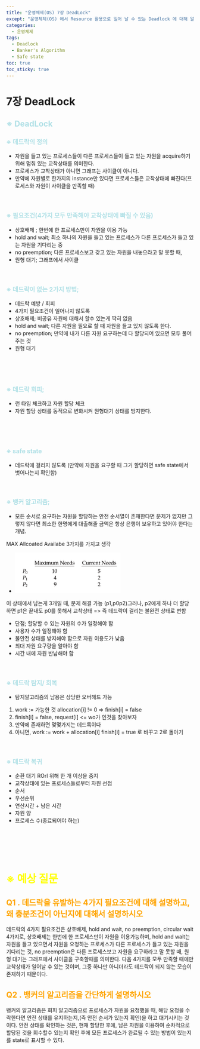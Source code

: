 ```yaml
---
title: "운영체제(OS) 7장 DeadLock"
except: "운영체제(OS) 에서 Resource 활용으로 일어 날 수 있는 Deadlock 에 대해 알아보자"
categories:
  - 운영체제
tags:
  - Deadlock
  - Banker's Algorithm
  - Safe state
toc: true
toc_sticky: true
---
```


# 7장 DeadLock
## <span style = "color:powderblue"> ※ DeadLock
### <span style = "color:powderblue"> ※ 데드락의 정의
- 자원을 들고 있는 프로세스들이 다른 프로세스들이 들고 있는 자원을 acquire하기 위해 멈춰 있는 교착상태를 의미한다.
- 프로세스가 교착상태가 아니면 그래프는 사이클이 아니다.
- 만약에 자원별로 한가지의 instance만 있다면 프로세스들은 교착상태에 빠진다(프로세스와 자원이 사이클을 만족할 때)
<br><br><br>

### <span style = "color:powderblue"> ※ 필요조건(4가지 모두 만족해야 교착상태에 빠질 수 있음)
- 상호배제 ; 한번에 한 프로세스만이 자원을 이용 가능
- hold and wait; 최소 하나의 자원을 들고 있는 프로세스가 다른 프로세스가 들고 있는 자원을 기다리는 중
- no preemption; 다른 프로세스보고 갖고 있는 자원을 내놓으라고 말 못할 때,
- 원형 대기; 그래프에서 사이클
<br><br><br>

### <span style = "color:powderblue"> ※ 데드락이 없는 2가지 방법;
- 데드락 예방 / 회피
- 4가지 필요조건이 일어나지 않도록
- 상호배제; 비공유 자원에 대해서 할수 있는게 딱히 없음
- hold and wait; 다른 자원을 필요로 할 때 자원을 들고 있지 않도록 한다. 
- no preemption; 만약에 내가 다른 자원 요구하는데 다 할당되어 있으면 모두 풀어주는 것
- 원형 대기

<br><br><br>

### <span style = "color:powderblue"> ※ 데드락 회피;
- 런 타임 체크하고 자원 할당 체크
- 자원 할당 상태를 동적으로 변화시켜 원형대기 상태를 방지한다.

<br><br><br>

### <span style = "color:powderblue"> ※ safe state
- 데드락에 걸리지 않도록 (만약에 자원을 요구할 때 그거 할당하면 safe state에서 벗어나는지 확인함)
<br><br><br>

### <span style = "color:powderblue"> ※ 뱅커 알고리즘;
- 모든 순서로 요구하는 자원을 할당하는 안전 순서열이 존재한다면 문제가 없지만 그렇지 않다면 최소한 한명에게 대출해줄 금액은 항상 은행이 보유하고 있어야 한다는 개념.

MAX
Allcoated
Availabe
3가지를 가지고 생각
- ![image](/images/OS-07-01.png)

이 상태에서 남는게 3개일 때, 문제 해결 가능 (p1,p0p2)그러나, p2에게 하나 더 할당하면 p1은 끝내도 p0를 못해서 교착상태 => 즉 데드락이 걸리는 불완전 상태로 변함

- 단점; 할당할 수 있는 자원의 수가 일정해야 함
- 사용자 수가 일정해야 함
- 불안전 상태를 방지해야 함으로 자원 이용도가 낮음
- 최대 자원 요구량을 알아야 함
- 시간 내에 자원 반남해야 함
<br><br><br>

### <span style = "color:powderblue"> ※ 데드락 탐지/ 회복
- 탐지알고리즘의 남용은 상당한 오버헤드 가능
1. work := 가능한 것
 allocation[i] != 0 => finish[i] = false
2. finish[i]  = false, request[i] <= wo가 인것을 찾아보자 
3. 만약에 존재하면
몇몇가지는 데드록이다
4. 아니면, work := work + allocation[i]
finish[i] = true 로 바꾸고 2로 돌아기
<br><br><br>

### <span style = "color:powderblue">※ 데드락 복귀
- 순환 대기 ROrl 위해 한 개 이상을 중지
- 교착상태에 있는 프로세스들로부터 자원 선점
- 순서
- 우선순위
- 연산시간 + 남은 시간
- 자원  양
- 프로세스 수(종료되어야 하는)
<br><br><br>
<br><br><br>


# <span style = "color:Yellow">**※ 예상 질문**
## <span style = "color:Orange"> **Q1 . 데드락을 유발하는 4가지 필요조건에 대해 설명하고, 왜 충분조건이 아닌지에 대해서 설명하시오** </span>
데드락의 4가지 필요조건은 상호배제, hold and wait, no preemption, circular wait 4가지로, 상호배제는 한번에 한 프로세스만이 자원을 이용가능하며, hold and wait는 자원을 들고 있으면서 자원을 요청하는 프로세스가 다른 프로세스가 들고 있는 자원을 기다리는 것, no preemption은 다른 프로세스보고 자원을 요구하라고 말 못할 때, 원형 대기는 그래프에서 사이클을 구축할때를 의미한다. 다음 4가지를 모두 만족할 때에만 교착상태가 일어날 수 있는 것이며, 그중 하나만 아니더라도 데드락이 되지 않는 모습이 존재하기 때문이다.

## <span style = "color:Orange"> **Q2 . 뱅커의 알고리즘을 간단하게 설명하시오** </span>
뱅커의 알고리즘은 회피 알고리즘으로 프로세스가 자원을 요청했을 때, 해당 요청을 수락한다면 안전 상태를 유지하는지,(즉 안전 순서가 있는지 확인)을 하고 대기시키는 것이다. 안전 상태를 확인하는 것은, 현재 할당한 후에, 남은 자원을 이용하여 순차적으로 할당된 것을 회수할수 있는지 확인 후에 모든 프로세스가 완료될 수 있는 방법이 있는지를 state로 표시할 수 있다.